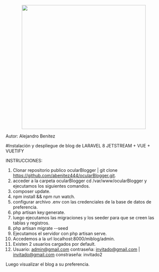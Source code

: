 <p align="center"><a href="https://laravel.com" target="_blank"><img src="https://raw.githubusercontent.com/laravel/art/master/logo-lockup/5%20SVG/2%20CMYK/1%20Full%20Color/laravel-logolockup-cmyk-red.svg" width="400"></a></p>

Autor: Alejandro Benitez

#Instalación y despliegue de blog de LARAVEL 8 JETSTREAM + VUE + VUETIFY 

INSTRUCCIONES:

1) Clonar repositorio publico ocularBlogger | git clone https://github.com/abenitez444/ocularBlogger.git.
2) acceder a la carpeta ocularBlogger cd /var/www/ocularBlogger y ejecutamos los siguientes comandos.
3) composer update.
4) npm install && npm run watch.
5) configurar archivo .env con las credenciales de la base de datos de preferencia.
6) php artisan key:generate.
7) luego ejecutamos las migraciones y los seeder para que se creen las tablas y registros.
8) php artisan migrate --seed
9) Ejecutamos el servidor con php artisan serve.
10) Accedemos a la url localhost:8000/miblog/admin.
11) Existen 2 usuarios cargados por default.
12) Usuario: admin@gmail.com contraseña: invitado@gmail.com  | invitado@gmail.com constraseña: invitado2

Luego visualizar el blog a su preferencia.
